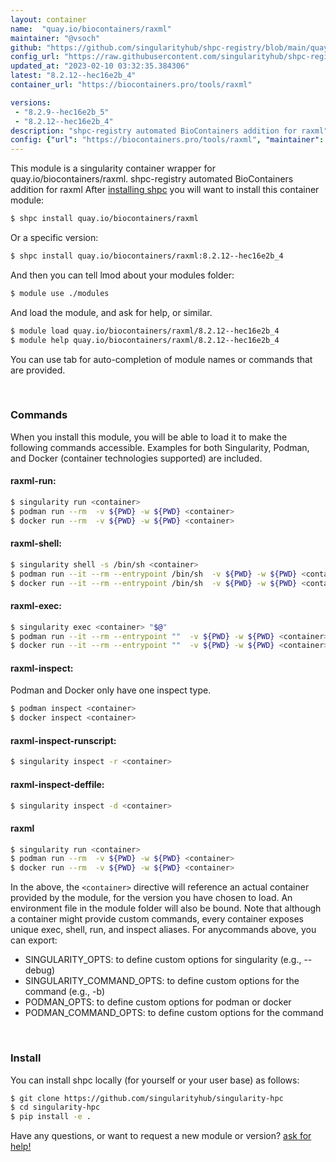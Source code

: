 ```yaml
---
layout: container
name:  "quay.io/biocontainers/raxml"
maintainer: "@vsoch"
github: "https://github.com/singularityhub/shpc-registry/blob/main/quay.io/biocontainers/raxml/container.yaml"
config_url: "https://raw.githubusercontent.com/singularityhub/shpc-registry/main/quay.io/biocontainers/raxml/container.yaml"
updated_at: "2023-02-10 03:32:35.384306"
latest: "8.2.12--hec16e2b_4"
container_url: "https://biocontainers.pro/tools/raxml"

versions:
 - "8.2.9--hec16e2b_5"
 - "8.2.12--hec16e2b_4"
description: "shpc-registry automated BioContainers addition for raxml"
config: {"url": "https://biocontainers.pro/tools/raxml", "maintainer": "@vsoch", "description": "shpc-registry automated BioContainers addition for raxml", "latest": {"8.2.12--hec16e2b_4": "sha256:30407bd43203e64dfc0f4bd15778b11f75f53101caaa369042c66c457f9bb8a6"}, "tags": {"8.2.9--hec16e2b_5": "sha256:f563217a34a3ae2f4766aa4650851ea91ac0178a906a66dc31223ed7f055518c", "8.2.12--hec16e2b_4": "sha256:30407bd43203e64dfc0f4bd15778b11f75f53101caaa369042c66c457f9bb8a6"}, "docker": "quay.io/biocontainers/raxml"}
---
```


This module is a singularity container wrapper for quay.io/biocontainers/raxml.
shpc-registry automated BioContainers addition for raxml
After [installing shpc](#install) you will want to install this container module:


```bash
$ shpc install quay.io/biocontainers/raxml
```

Or a specific version:

```bash
$ shpc install quay.io/biocontainers/raxml:8.2.12--hec16e2b_4
```

And then you can tell lmod about your modules folder:

```bash
$ module use ./modules
```

And load the module, and ask for help, or similar.

```bash
$ module load quay.io/biocontainers/raxml/8.2.12--hec16e2b_4
$ module help quay.io/biocontainers/raxml/8.2.12--hec16e2b_4
```

You can use tab for auto-completion of module names or commands that are provided.

<br>

### Commands

When you install this module, you will be able to load it to make the following commands accessible.
Examples for both Singularity, Podman, and Docker (container technologies supported) are included.

#### raxml-run:

```bash
$ singularity run <container>
$ podman run --rm  -v ${PWD} -w ${PWD} <container>
$ docker run --rm  -v ${PWD} -w ${PWD} <container>
```

#### raxml-shell:

```bash
$ singularity shell -s /bin/sh <container>
$ podman run --it --rm --entrypoint /bin/sh  -v ${PWD} -w ${PWD} <container>
$ docker run --it --rm --entrypoint /bin/sh  -v ${PWD} -w ${PWD} <container>
```

#### raxml-exec:

```bash
$ singularity exec <container> "$@"
$ podman run --it --rm --entrypoint ""  -v ${PWD} -w ${PWD} <container> "$@"
$ docker run --it --rm --entrypoint ""  -v ${PWD} -w ${PWD} <container> "$@"
```

#### raxml-inspect:

Podman and Docker only have one inspect type.

```bash
$ podman inspect <container>
$ docker inspect <container>
```

#### raxml-inspect-runscript:

```bash
$ singularity inspect -r <container>
```

#### raxml-inspect-deffile:

```bash
$ singularity inspect -d <container>
```



#### raxml

```bash
$ singularity run <container>
$ podman run --rm  -v ${PWD} -w ${PWD} <container>
$ docker run --rm  -v ${PWD} -w ${PWD} <container>
```


In the above, the `<container>` directive will reference an actual container provided
by the module, for the version you have chosen to load. An environment file in the
module folder will also be bound. Note that although a container
might provide custom commands, every container exposes unique exec, shell, run, and
inspect aliases. For anycommands above, you can export:

 - SINGULARITY_OPTS: to define custom options for singularity (e.g., --debug)
 - SINGULARITY_COMMAND_OPTS: to define custom options for the command (e.g., -b)
 - PODMAN_OPTS: to define custom options for podman or docker
 - PODMAN_COMMAND_OPTS: to define custom options for the command

<br>

### Install

You can install shpc locally (for yourself or your user base) as follows:

```bash
$ git clone https://github.com/singularityhub/singularity-hpc
$ cd singularity-hpc
$ pip install -e .
```

Have any questions, or want to request a new module or version? [ask for help!](https://github.com/singularityhub/singularity-hpc/issues)